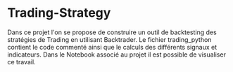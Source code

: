 # Trading-Strategy
Dans ce projet l'on se propose de construire un outil de backtesting des stratégies de Trading en utilisant Backtrader. 
Le fichier trading_python contient le code commenté ainsi que le calculs des différents signaux et indicateurs. 
Dans le Notebook associé  au projet il est possible de visualiser ce travail. 
